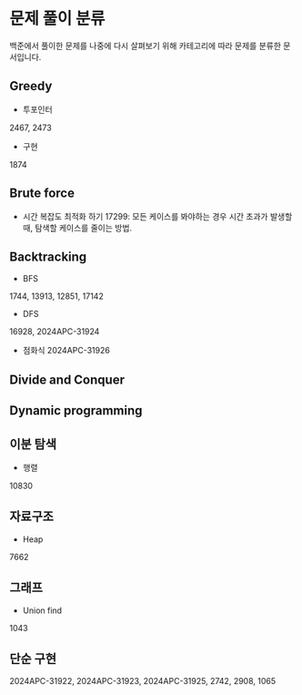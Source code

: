# 문제 풀이 분류

백준에서 풀이한 문제를 나중에 다시 살펴보기 위해 
카테고리에 따라 문제를 분류한 문서입니다. 

## Greedy

* 투포인터

2467, 2473

* 구현 

1874


## Brute force 

* 시간 복잡도 최적화 하기 
17299: 모든 케이스를 봐야하는 경우 시간 초과가 발생할 때, 탐색할 케이스를 줄이는 방법. 

## Backtracking

* BFS

1744, 13913, 12851, 17142

* DFS 

16928, 2024APC-31924

* 점화식
2024APC-31926

## Divide and Conquer 

## Dynamic programming

## 이분 탐색
* 행렬

10830

## 자료구조 

* Heap 

7662

## 그래프 

* Union find 

1043


## 단순 구현 
2024APC-31922, 2024APC-31923, 2024APC-31925, 2742, 2908, 1065
